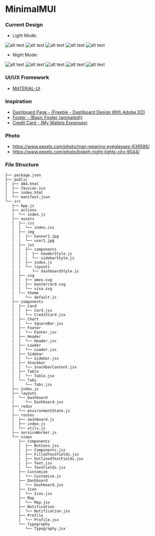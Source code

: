 # MinimalMUI
### Current Design
- Light Mode: 

![alt text](https://github.com/shiburagi/MinimalMUI/blob/master/preview/images/shot1.png?raw=true)
![alt text](https://github.com/shiburagi/MinimalMUI/blob/master/preview/images/shot3.png?raw=true)
![alt text](https://github.com/shiburagi/MinimalMUI/blob/master/preview/images/shot5.png?raw=true)
![alt text](https://github.com/shiburagi/MinimalMUI/blob/master/preview/images/shot7.png?raw=true)
![alt text](https://github.com/shiburagi/MinimalMUI/blob/master/preview/images/shot9.png?raw=true)

- Night Mode: 

![alt text](https://github.com/shiburagi/MinimalMUI/blob/master/preview/images/shot2.png?raw=true)
![alt text](https://github.com/shiburagi/MinimalMUI/blob/master/preview/images/shot4.png?raw=true)
![alt text](https://github.com/shiburagi/MinimalMUI/blob/master/preview/images/shot6.png?raw=true)
![alt text](https://github.com/shiburagi/MinimalMUI/blob/master/preview/images/shot8.png?raw=true)
![alt text](https://github.com/shiburagi/MinimalMUI/blob/master/preview/images/shot10.png?raw=true)

### UI/UX Framework
- [MATERIAL-UI](https://material-ui.com/)

### Inspiration
- [Dashboard Page - (Freebie - Dashboard Design With Adobe XD)](https://www.uplabs.com/posts/dashboard-design-with-adobe-xd-freebie)
- [Footer - (Basic Footer (animated))](https://www.uplabs.com/posts/basic-footer-animated)
- [Credit Card - (My Wallets Expenses)](https://www.uplabs.com/posts/my-wallets-expenses)

### Photo
- https://www.pexels.com/photo/man-wearing-eyeglasses-839586/
- https://www.pexels.com/photo/bokeh-night-lights-city-9044/

### File Structure
```
├── package.json
├── public
|  ├── 404.html
|  ├── favicon.ico
|  ├── index.html
|  └── manifest.json
└── src
   ├── App.js
   ├── actions
   |  └── index.js
   ├── assets
   |  ├── css
   |  |  └── index.css
   |  ├── img
   |  |  ├── banner1.jpg
   |  |  └── user1.jpg
   |  ├── jss
   |  |  ├── components
   |  |  |  ├── headerStyle.js
   |  |  |  └── sidebarStyle.js
   |  |  ├── index.js
   |  |  └── layouts
   |  |     └── dashboardStyle.js
   |  ├── svg
   |  |  ├── amex.svg
   |  |  ├── mastercard.svg
   |  |  └── visa.svg
   |  └── theme
   |     └── default.js
   ├── components
   |  ├── Card
   |  |  ├── Card.jsx
   |  |  └── CreditCard.jsx
   |  ├── Chart
   |  |  └── SquareBar.jsx
   |  ├── Footer
   |  |  └── Footer.jsx
   |  ├── Header
   |  |  └── Header.jsx
   |  ├── Loader
   |  |  └── Loader.jsx
   |  ├── Sidebar
   |  |  └── Sidebar.jsx
   |  ├── Snackbar
   |  |  └── SnackbarContent.jsx
   |  ├── Table
   |  |  └── Table.jsx
   |  └── Tabs
   |     └── Tabs.jsx
   ├── index.js
   ├── layouts
   |  └── Dashboard
   |     └── Dashboard.jsx
   ├── redux
   |  └── environmentState.js
   ├── routes
   |  ├── dashboard.js
   |  ├── index.js
   |  └── utils.js
   ├── serviceWorker.js
   └── views
      ├── Components
      |  ├── Buttons.jsx
      |  ├── Components.jsx
      |  ├── FilledTextFields.jsx
      |  ├── OutlinedTextFields.jsx
      |  ├── Text.jsx
      |  └── TextFields.jsx
      ├── Customize
      |  └── Customize.js
      ├── Dashboard
      |  └── Dashboard.jsx
      ├── Icon
      |  └── Icon.jsx
      ├── Map
      |  └── Map.jsx
      ├── Notification
      |  └── Notification.jsx
      ├── Profile
      |  └── Profile.jsx
      └── Typography
         └── Typography.jsx
```
